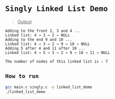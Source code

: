 # `Singly Linked List Demo`

> <ins>Output</ins>

```
Adding to the front 2, 3 and 4 ...
Linked list: 4 → 3 → 2 → NULL
Adding to the end 9 and 10 ...
Linked list: 4 → 3 → 2 → 9 → 10 → NULL
Adding 5 after 4 and 11 after 10 ...
Linked list: 4 → 5 → 3 → 2 → 9 → 10 → 11 → NULL

The number of nodes of this linked list is : 7
```

## `How to run`

```sh
gcc main.c singly.c -o linked_list_demo
./linked_list_demo
```

